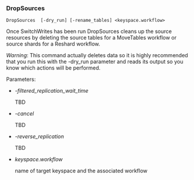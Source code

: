 ### DropSources

```
DropSources  [-dry_run] [-rename_tables] <keyspace.workflow>
```

Once SwitchWrites has been run DropSources cleans up the source resources by deleting the
source tables for a MoveTables workflow or source shards for a Reshard workflow.

*Warning*: This command actually deletes data so it is highly recommended that you run this
with the -dry_run parameter and reads its output so you know which actions will be performed.


Parameters:
 * *-filtered_replication_wait_time*

     TBD
 * *-cancel*

     TBD
 * *-reverse_replication*

    TBD
 * *keyspace.workflow*

    name of target keyspace and the associated workflow

